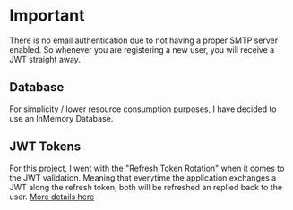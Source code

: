 # Important
There is no email authentication due to not having a proper SMTP server enabled. So whenever you are registering a new user, you will receive a JWT straight away.

## Database
For simplicity / lower resource consumption purposes, I have decided to use an InMemory Database.

## JWT Tokens
For this project, I went with the "Refresh Token Rotation" when it comes to the JWT validation. Meaning that everytime the application exchanges a JWT along the refresh token, both will be refreshed an replied back to the user. [More details here](https://auth0.com/blog/refresh-tokens-what-are-they-and-when-to-use-them/#Refresh-Token-Rotation)